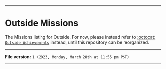 
***

# Outside Missions

The Missions listing for Outside. For now, please instead refer to [:octocat: `Outside Achievements`](https://github.com/seanpm2001/Outside_Achievements/) instead, until this repository can be reorganized.

***

**File version:** `1 (2023, Monday, March 28th at 11:55 pm PST)`

***
